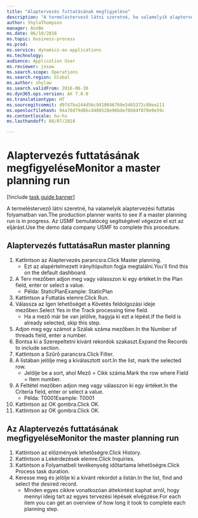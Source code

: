 ```yaml
--- 
title: "Alaptervezés futtatásának megfigyelése"
description: "A termeléstervező látni szeretné, ha valamelyik alaptervezési futtatás folyamatban van."
author: ShylaThompson
manager: AnnBe
ms.date: 06/10/2016
ms.topic: business-process
ms.prod: 
ms.service: dynamics-ax-applications
ms.technology: 
audience: Application User
ms.reviewer: josaw
ms.search.scope: Operations
ms.search.region: Global
ms.author: shylaw
ms.search.validFrom: 2016-06-30
ms.dyn365.ops.version: AX 7.0.0
ms.translationtype: HT
ms.sourcegitcommit: d9747ba144d56c9410846769e5465372c89ea111
ms.openlocfilehash: 94a78d79d86cd480528e96bde70b84f870e0e59c
ms.contentlocale: hu-hu
ms.lasthandoff: 08/07/2018

---
```

# <a name="monitor-a-master-planning-run"></a><span data-ttu-id="bb4ba-103">Alaptervezés futtatásának megfigyelése</span><span class="sxs-lookup"><span data-stu-id="bb4ba-103">Monitor a master planning run</span></span>

[!include [task guide banner](../../includes/task-guide-banner.md)]

<span data-ttu-id="bb4ba-104">A termeléstervező látni szeretné, ha valamelyik alaptervezési futtatás folyamatban van.</span><span class="sxs-lookup"><span data-stu-id="bb4ba-104">The production planner wants to see if a master planning run is in progress.</span></span> <span data-ttu-id="bb4ba-105">Az USMF bemutatócég segítségével végezze el ezt az eljárást.</span><span class="sxs-lookup"><span data-stu-id="bb4ba-105">Use the demo data company USMF to complete this procedure.</span></span>


## <a name="run-master-planning"></a><span data-ttu-id="bb4ba-106">Alaptervezés futtatása</span><span class="sxs-lookup"><span data-stu-id="bb4ba-106">Run master planning</span></span>
1. <span data-ttu-id="bb4ba-107">Kattintson az Alaptervezés parancsra.</span><span class="sxs-lookup"><span data-stu-id="bb4ba-107">Click Master planning.</span></span>
    * <span data-ttu-id="bb4ba-108">Ezt az alapértelmezett irányítópulton fogja megtalálni.</span><span class="sxs-lookup"><span data-stu-id="bb4ba-108">You'll find this on the default dashboard.</span></span>  
2. <span data-ttu-id="bb4ba-109">A Terv mezőben adjon meg vagy válasszon ki egy értéket.</span><span class="sxs-lookup"><span data-stu-id="bb4ba-109">In the Plan field, enter or select a value.</span></span>
    * <span data-ttu-id="bb4ba-110">Példa: StaticPlan</span><span class="sxs-lookup"><span data-stu-id="bb4ba-110">Example: StaticPlan</span></span>  
3. <span data-ttu-id="bb4ba-111">Kattintson a Futtatás elemre.</span><span class="sxs-lookup"><span data-stu-id="bb4ba-111">Click Run.</span></span>
4. <span data-ttu-id="bb4ba-112">Válassza az Igen lehetőséget a Követés feldolgozási ideje mezőben.</span><span class="sxs-lookup"><span data-stu-id="bb4ba-112">Select Yes in the Track processing time field.</span></span>
    * <span data-ttu-id="bb4ba-113">Ha a mező már be van jelölve, hagyja ki ezt a lépést.</span><span class="sxs-lookup"><span data-stu-id="bb4ba-113">If the field is already selected, skip this step.</span></span>  
5. <span data-ttu-id="bb4ba-114">Adjon meg egy számot a Szálak száma mezőben.</span><span class="sxs-lookup"><span data-stu-id="bb4ba-114">In the Number of threads field, enter a number.</span></span>
6. <span data-ttu-id="bb4ba-115">Bontsa ki a Szerepeltetni kívánt rekordok szakaszt.</span><span class="sxs-lookup"><span data-stu-id="bb4ba-115">Expand the Records to include section.</span></span>
7. <span data-ttu-id="bb4ba-116">Kattintson a Szűrő parancsra.</span><span class="sxs-lookup"><span data-stu-id="bb4ba-116">Click Filter.</span></span>
8. <span data-ttu-id="bb4ba-117">A listában jelölje meg a kiválasztott sort.</span><span class="sxs-lookup"><span data-stu-id="bb4ba-117">In the list, mark the selected row.</span></span>
    * <span data-ttu-id="bb4ba-118">Jelölje be a sort, ahol Mező = Cikk száma.</span><span class="sxs-lookup"><span data-stu-id="bb4ba-118">Mark the row where Field = Item number.</span></span>  
9. <span data-ttu-id="bb4ba-119">A Feltétel mezőben adjon meg vagy válasszon ki egy értéket.</span><span class="sxs-lookup"><span data-stu-id="bb4ba-119">In the Criteria field, enter or select a value.</span></span>
    * <span data-ttu-id="bb4ba-120">Példa: T0001</span><span class="sxs-lookup"><span data-stu-id="bb4ba-120">Example: T0001</span></span>  
10. <span data-ttu-id="bb4ba-121">Kattintson az OK gombra.</span><span class="sxs-lookup"><span data-stu-id="bb4ba-121">Click OK.</span></span>
11. <span data-ttu-id="bb4ba-122">Kattintson az OK gombra.</span><span class="sxs-lookup"><span data-stu-id="bb4ba-122">Click OK.</span></span>

## <a name="monitor-the-master-planning-run"></a><span data-ttu-id="bb4ba-123">Az Alaptervezés futtatásának megfigyelése</span><span class="sxs-lookup"><span data-stu-id="bb4ba-123">Monitor the master planning run</span></span>
1. <span data-ttu-id="bb4ba-124">Kattintson az előzmények lehetőségre.</span><span class="sxs-lookup"><span data-stu-id="bb4ba-124">Click History.</span></span>
2. <span data-ttu-id="bb4ba-125">Kattintson a Lekérdezések elemre.</span><span class="sxs-lookup"><span data-stu-id="bb4ba-125">Click Inquiries.</span></span>
3. <span data-ttu-id="bb4ba-126">Kattintson a Folyamatbeli tevékenység időtartama lehetőségre.</span><span class="sxs-lookup"><span data-stu-id="bb4ba-126">Click Process task duration.</span></span>
4. <span data-ttu-id="bb4ba-127">Keresse meg és jelölje ki a kívánt rekordot a listán.</span><span class="sxs-lookup"><span data-stu-id="bb4ba-127">In the list, find and select the desired record.</span></span>
    * <span data-ttu-id="bb4ba-128">Minden egyes cikkre vonatkozóan áttekintést kaphat arról, hogy mennyi ideig tart az egyes tervezési lépések elvégzése.</span><span class="sxs-lookup"><span data-stu-id="bb4ba-128">For each item you can get an overview of how long it took to complete each planning step.</span></span>  


